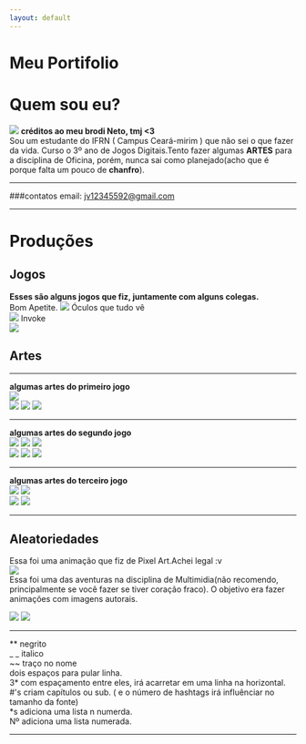 ```yaml
---
layout: default
---
```


# Meu Portifolio

# Quem sou eu?  
![](jv1.png) **créditos ao meu brodi Neto, tmj <3**  
Sou um estudante do IFRN ( Campus Ceará-mirim ) que não sei o que fazer da vida. Curso o 3º ano de Jogos Digitais.Tento fazer algumas **ARTES** para a disciplina de Oficina, porém, nunca sai como planejado(acho que é porque falta um pouco de **chanfro**).  
* * *
###contatos
email: jv12345592@gmail.com  

* * *
# Produções

## Jogos
**Esses são alguns jogos que fiz, juntamente com alguns colegas.**  
Bom Apetite.
[![](bomapetite.png)](https://lucas-manolo.github.io/Bom%20Apetite!/) 
Óculos que tudo vê  
[![](tela2.jpg)](https://lucas-manolo.github.io/%C3%93culos%20que%20tudo%20v%C3%AA/)
Invoke  
[![](invoke.png)](https://lucas-manolo.github.io/Invoke/)  

## Artes
* * *
**algumas artes do primeiro jogo**    
![](fim.png)   
![](Pizza_deLado.png) ![](milho.png) ![](sushi.png)
* * *
**algumas artes do segundo jogo**  
![](botão.png) ![](oculos.png) ![](FITA.png)  
![](carro.png) ![](bomba.png) ![](tv.png)
* * *
**algumas artes do terceiro jogo**  
![](base.png) ![](meteoro.png)  
![](energia.png) ![](voador.png) 
* * * 

## Aleatoriedades
Essa foi uma animação que fiz de Pixel Art.Achei legal :v  
![](aniPixel.png)  
Essa foi uma das aventuras na disciplina de Multimidia(não recomendo, principalmente se você fazer se tiver coração fraco). O objetivo era fazer animações com imagens autorais.  
  
![](robô-alto.png) ![](robô-correndo.gif)

 

* * *
** negrito  
_ _ italico  
~~ traço no nome  
  dois espaços para pular linha.  
  3* com espaçamento entre eles, irá acarretar em uma linha na horizontal.  
  #'s criam capítulos ou sub. ( e o número de hashtags irá influênciar no tamanho da fonte)  
  *s adiciona uma lista n numerda.  
  Nº adiciona uma lista numerada.  
  * * *
